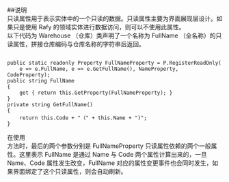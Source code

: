 ﻿
##说明  
只读属性用于表示实体中的一个只读的数据。只读属性主要为界面展现层设计。如果只是使用 Rafy 的领域实体进行数据访问，则可以不使用此属性。  
以下代码为 Warehouse （仓库）类声明了一个名称为 FullName （全名称）的只读属性，拼接仓库编码与仓库名称的字符串后返回。  
<pre><code class="cs">  
public static readonly Property<string> FullNameProperty = P<Warehouse>.RegisterReadOnly(
    e => e.FullName, e => e.GetFullName(), NameProperty, CodeProperty);
public string FullName
{
    get { return this.GetProperty(FullNameProperty); }
}
private string GetFullName()
{
    return this.Code + "（" + this.Name + ")";
}  
</code></pre>  
在使用  
方法时，最后的两个参数分别是 FullNameProperty 只读属性依赖的两个一般属性。这里表示 FullName 是通过 Name 与 Code 两个属性计算出来的，一旦 Name、Code 属性发生改变，FullName 对应的属性变更事件也会同时发生，如果界面绑定了这个只读属性，则会自动刷新。  

